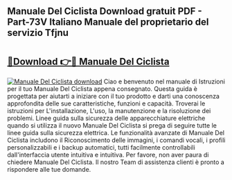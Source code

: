 ## Manuale Del Ciclista Download gratuit PDF - Part-73V Italiano Manuale del proprietario del servizio Tfjnu

# <h2><a href="http://dfgeg10.blite.top/?on=Manuale+Del+Ciclista">🔗Download 👉🔴 Manuale Del Ciclista</a></h2>

[![Manuale Del Ciclista download](https://i.imgur.com/lujVjoI.png)](http://dfgeg10.blite.top/?on=Manuale+Del+Ciclista)
Ciao e benvenuto nel manuale di Istruzioni per il tuo Manuale Del Ciclista appena consegnato. Questa guida è progettata per aiutarti a iniziare con il tuo prodotto e darti una conoscenza approfondita delle sue caratteristiche, funzioni e capacità. Troverai le istruzioni per L'installazione, L'uso, la manutenzione e la risoluzione dei problemi. Linee guida sulla sicurezza delle apparecchiature elettriche quando si utilizza il nuovo Manuale Del Ciclista si prega di seguire tutte le linee guida sulla sicurezza elettrica. Le funzionalità avanzate di Manuale Del Ciclista includono il Riconoscimento delle immagini, i comandi vocali, i profili personalizzabili e i backup automatici, tutti facilmente controllabili dall'interfaccia utente intuitiva e intuitiva. Per favore, non aver paura di chiedere Manuale Del Ciclista. Il nostro Team di assistenza clienti è pronto a rispondere alle tue domande.
